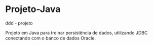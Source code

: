 # Projeto-Java
ddd - projeto

Projeto em Java  para treinar persistência de dados, utilizando JDBC conectando com o banco de dados Oracle.
